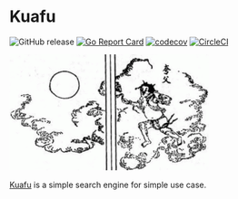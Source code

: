 # Kuafu

![GitHub release](https://img.shields.io/github/tag/joway/kuafu.svg?label=release)
[![Go Report Card](https://goreportcard.com/badge/github.com/joway/kuafu)](https://goreportcard.com/report/github.com/joway/kuafu)
[![codecov](https://codecov.io/gh/joway/kuafu/branch/master/graph/badge.svg)](https://codecov.io/gh/joway/kuafu)
[![CircleCI](https://circleci.com/gh/joway/kuafu.svg?style=shield)](https://circleci.com/gh/joway/kuafu)

![](kuafu.gif)

[Kuafu](https://en.wikipedia.org/wiki/Kua_Fu) is a simple search engine for simple use case.
